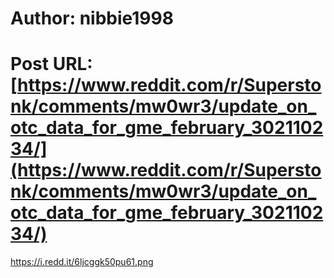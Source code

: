 # Author: nibbie1998
# Post URL: [https://www.reddit.com/r/Superstonk/comments/mw0wr3/update_on_otc_data_for_gme_february_302110234/](https://www.reddit.com/r/Superstonk/comments/mw0wr3/update_on_otc_data_for_gme_february_302110234/)


https://i.redd.it/6ljcggk50pu61.png